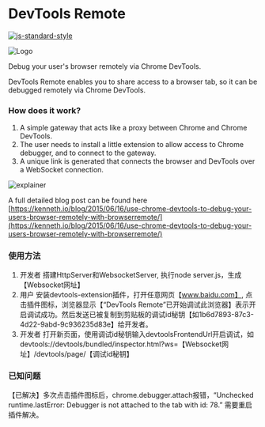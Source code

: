 DevTools Remote
================
[![js-standard-style](https://img.shields.io/badge/code%20style-standard-brightgreen.svg?style=flat)](https://github.com/feross/standard)

![Logo](https://github.com/auchenberg/browser-remote/raw/master/readme/logo.png)

Debug your user's browser remotely via Chrome DevTools.

DevTools Remote enables you to share access to a browser tab,
so it can be debugged remotely via Chrome DevTools.

### How does it work?

1. A simple gateway that acts like a proxy between Chrome and Chrome DevTools.
2. The user needs to install a little extension to allow access to Chrome debugger, and to connect to the gateway.
3. A unique link is generated that connects the browser and DevTools over a WebSocket connection.

![explainer](https://github.com/auchenberg/browser-remote/raw/master/readme/flow.png)

A full detailed blog post can be found here [https://kenneth.io/blog/2015/06/16/use-chrome-devtools-to-debug-your-users-browser-remotely-with-browserremote/](https://kenneth.io/blog/2015/06/16/use-chrome-devtools-to-debug-your-users-browser-remotely-with-browserremote/)

### 使用方法
1. 开发者 搭建HttpServer和WebsocketServer, 执行node server.js，生成【Websocket网址】
2. 用户 安装devtools-extension插件，打开任意网页【www.baidu.com】, 点击插件图标，浏览器显示【“DevTools Remote”已开始调试此浏览器】表示开启调试成功。然后发送已被复制到剪贴板的调试id秘钥【如1b6d7893-87c3-4d22-9abd-9c936235d83e】给开发者。
3. 开发者 打开新页面，使用调试id秘钥输入devtoolsFrontendUrl开启调试，如devtools://devtools/bundled/inspector.html?ws=【Websocket网址】/devtools/page/【调试id秘钥】

### 已知问题
【已解决】多次点击插件图标后，chrome.debugger.attach报错，“Unchecked runtime.lastError: Debugger is not attached to the tab with id: 78.” 需要重启插件解决。
